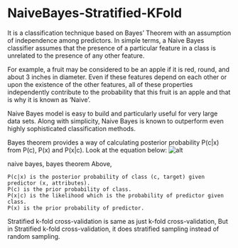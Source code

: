 # NaiveBayes-Stratified-KFold
It is a classification technique based on Bayes’ Theorem with an assumption of independence among predictors. In simple terms, a Naive Bayes classifier assumes that the presence of a particular feature in a class is unrelated to the presence of any other feature.

For example, a fruit may be considered to be an apple if it is red, round, and about 3 inches in diameter. Even if these features depend on each other or upon the existence of the other features, all of these properties independently contribute to the probability that this fruit is an apple and that is why it is known as ‘Naive’.

Naive Bayes model is easy to build and particularly useful for very large data sets. Along with simplicity, Naive Bayes is known to outperform even highly sophisticated classification methods.

Bayes theorem provides a way of calculating posterior probability P(c|x) from P(c), P(x) and P(x|c). Look at the equation below:
![alt](https://www.analyticsvidhya.com/wp-content/uploads/2015/09/Bayes_rule-300x172-300x172.png)

naive bayes, bayes theorem Above,

    P(c|x) is the posterior probability of class (c, target) given predictor (x, attributes).
    P(c) is the prior probability of class.
    P(x|c) is the likelihood which is the probability of predictor given class.
    P(x) is the prior probability of predictor.

Stratified k-fold cross-validation is same as just k-fold cross-validation, But in Stratified k-fold cross-validation, it does stratified sampling instead of random sampling.
